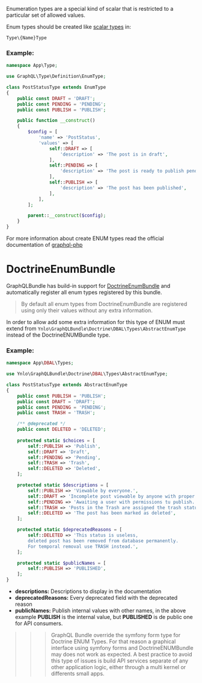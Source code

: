 Enumeration types are a special kind of scalar that is restricted to a particular set of allowed values.

Enum types should be created like [scalar types](02_Scalar_Types.md) in:

`Type\{Name}Type`

### Example:
````php
namespace App\Type;

use GraphQL\Type\Definition\EnumType;

class PostStatusType extends EnumType
{
    public const DRAFT = 'DRAFT';
    public const PENDING = 'PENDING';
    public const PUBLISH = 'PUBLISH';

    public function __construct()
    {
        $config = [
            'name' => 'PostStatus',
            'values' => [
                self::DRAFT => [
                    'description' => 'The post is in draft',
                ],
                self::PENDING => [
                    'description' => 'The post is ready to publish pending review',
                ],
                self::PUBLISH => [
                    'description' => 'The post has been published',
                ],
            ],
        ];

        parent::__construct($config);
    }
}
````

For more information about create ENUM types read 
the official documentation of [graphql-php](http://webonyx.github.io/graphql-php/type-system/enum-types/)

# DoctrineEnumBundle

GraphQLBundle has build-in support for [DoctrineEnumBundle](https://github.com/fre5h/DoctrineEnumBundle) 
and automatically register all enum types registered by this bundle.

> By default all enum types from DoctrineEnumBundle are registered 
using only their values without any extra information.

In order to allow add some extra information for this type of ENUM 
must extend from `Ynlo\GraphQLBundle\Doctrine\DBAL\Types\AbstractEnumType` 
instead of the DoctrineENUMBundle type.

### Example:
````php
namespace App\DBAL\Types;

use Ynlo\GraphQLBundle\Doctrine\DBAL\Types\AbstractEnumType;

class PostStatusType extends AbstractEnumType
{
    public const PUBLISH = 'PUBLISH';
    public const DRAFT = 'DRAFT';
    public const PENDING = 'PENDING';
    public const TRASH = 'TRASH';

    /** @deprecated */
    public const DELETED = 'DELETED';
    
    protected static $choices = [
        self::PUBLISH => 'Publish',
        self::DRAFT => 'Draft',
        self::PENDING => 'Pending',
        self::TRASH => 'Trash',
        self::DELETED => 'Deleted',
    ];

    protected static $descriptions = [
        self::PUBLISH => 'Viewable by everyone.',
        self::DRAFT => 'Incomplete post viewable by anyone with proper user role.',
        self::PENDING => 'Awaiting a user with permissions tu publish.',
        self::TRASH => 'Posts in the Trash are assigned the trash status.',
        self::DELETED => 'The post has been marked as deleted',
    ];

    protected static $deprecatedReasons = [
        self::DELETED => 'This status is useless, 
        deleted post has been removed from database permanently. 
        For temporal removal use TRASH instead.',
    ];

    protected static $publicNames = [
        self::PUBLISH => 'PUBLISHED',
    ];
}
````

-  **descriptions:** Descriptions to display in the documentation
-  **deprecatedReasons:** Every deprecated field with the deprecated reason
-  **publicNames:** Publish internal values with other names, 
in the above example **PUBLISH** is the internal value, but **PUBLISHED** is de public one for API consumers.

>>> GraphQL Bundle override the symfony form type for Doctrine ENUM Types. 
For that reason a graphical interface using 
symfony forms and DoctrineENUMBundle may does not work as expected. 
A best practice to avoid this type of issues is build API services separate of any other application logic,
 either through a multi kernel or differents small apps.